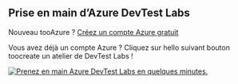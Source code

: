 ## <a name="get-started-with-azure-devtest-labs"></a>Prise en main d’Azure DevTest Labs
Nouveau tooAzure ? [Créez un compte Azure gratuit](https://azure.microsoft.com/free)

Vous avez déjà un compte Azure ? Cliquez sur hello suivant bouton toocreate un atelier de DevTest Labs !

[![Prenez en main Azure DevTest Labs en quelques minutes.](./media/devtest-lab-try-it-out/get-started.png)](http://go.microsoft.com/fwlink/?LinkID=627034&clcid=0x409)

